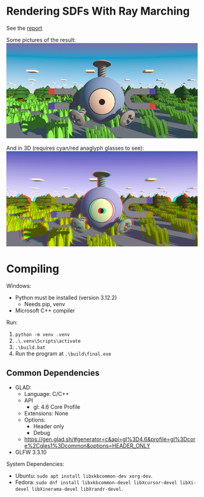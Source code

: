 # Rendering SDFs With Ray Marching

See the [report](report/final.pdf)

Some pictures of the result:
![Magnemite floating in a field](scene.png)

And in 3D (requires cyan/red anaglyph glasses to see):
![Magnemite floating in a field in 3D](scene-anaglyph.png)

# Compiling

Windows:
+ Python must be installed (version 3.12.2)
  - Needs pip, venv
+ Microsoft C++ compiler

Run:
1. `python -m venv .venv`
2. `.\.venv\Scripts\activate`
3. `.\build.bat`
4. Run the program at `.\build\final.exe`

## Common Dependencies
+ GLAD:
  - Language: C/C++
  - API
    * gl: 4.6 Core Profile
  - Extensions: None
  - Options:
    * Header only
    * Debug
  - https://gen.glad.sh/#generator=c&api=gl%3D4.6&profile=gl%3Dcore%2Cgles1%3Dcommon&options=HEADER_ONLY
+ GLFW 3.3.10

System Dependencies:
+ Ubuntu: `sudo apt install libxkbcommon-dev xorg-dev`.
+ Fedora: `sudo dnf install libxkbcommon-devel libXcursor-devel libXi-devel libXinerama-devel libXrandr-devel`.

